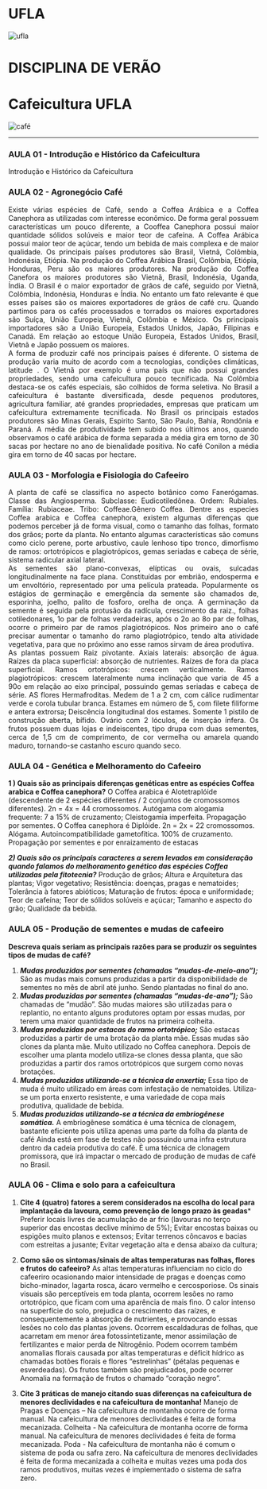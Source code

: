 # UFLA
![ufla](https://ufla.br/images/noticias/2020/09_set/ufla-25anos.png)
# DISCIPLINA DE VERÃO

# Cafeicultura UFLA
![café](https://media-exp1.licdn.com/dms/image/C4D0BAQFC7hI13KMGvg/company-logo_200_200/0/1523042955155?e=2159024400&v=beta&t=7A6pPWtGjTcdfJyntnBoVFHmuyqgYHkMVuteOZ_ZBBU)
***
### AULA 01 - Introdução e Histórico da Cafeicultura
Introdução e Histórico da Cafeicultura

### AULA 02 - Agronegócio Café

<div style="text-align: justify"> Existe várias espécies de Café, sendo a Coffea Arábica e a Coffea Canephora as utilizadas com 
interesse econômico. De forma geral possuem características um pouco diferente, a Cooffea Canephora
possui maior quantidade sólidos solúveis e maior teor de cafeína. A Coffea Arábica possui maior teor de
açúcar, tendo um bebida de mais complexa e de maior qualidade. Os principais países produtores são Brasil,
Vietnã, Colômbia, Indonésia, Etiópia. Na produção do Coffea Arábica Brasil, Colômbia, Etiópia, Honduras,
Peru são os maiores produtores. Na produção do Coffea Canefora os maiores produtores são Vietnã, Brasil,
Indonésia, Uganda, Índia. O Brasil é o maior exportador de grãos de café, seguido por Vietnã, Colômbia,
Indonésia, Honduras e Índia. No entanto um fato relevante é que esses países são os maiores exportadores de
grãos de café cru. Quando partimos para os cafés processados e torrados os maiores exportadores são Suíça,
União Europeia, Vietnã, Colômbia e México. Os principais importadores são a União Europeia, Estados
Unidos, Japão, Filipinas e Canadá. Em relação ao estoque União Europeia, Estados Unidos, Brasil, Vietnã e
Japão possuem os maiores. 
</div>


<div style="text-align: justify"> A forma de produzir café nos principais países é diferente. O sistema de produção varia muito de
acordo com a tecnologias, condições climáticas, latitude . O Vietnã por exemplo é uma país que não possui
grandes propriedades, sendo uma cafeicultura pouco tecnificada. Na Colômbia destaca-se os cafés especiais,
são colhidos de forma seletiva. No Brasil a cafeicultura é bastante diversificada, desde pequenos produtores,
agricultura familiar, até grandes propriedades, empresas que praticam um cafeicultura extremamente
tecnificada. No Brasil os principais estados produtores são Minas Gerais, Espirito Santo, São Paulo, Bahia,
Rondônia e Paraná. A média de produtividade tem subido nos últimos anos, quando observamos o café
arábica de forma separada a média gira em torno de 30 sacas por hectare no ano de bienalidade positiva. No
café Conilon a média gira em torno de 40 sacas por hectare.
</div>

### AULA 03 - Morfologia e Fisiologia do Cafeeiro

<div style="text-align: justify"> A planta de café se classifica no aspecto botânico como Fanerógamas. Classe das Angiosperma.
Subclasse: Eudicotiledônea. Ordem: Rubiales. Família: Rubiaceae. Tribo: Coffeae.Gênero Coffea. Dentre as
especies Coffea arabica e Coffea canephora, existem algumas diferenças que podemos perceber já de forma
visual, como o tamanho das folhas, formato dos grãos; porte da planta. No entanto algumas características
são comuns como ciclo perene, porte arbustivo, caule lenhoso tipo tronco, dimorfismo de ramos:
ortotrópicos e plagiotrópicos, gemas seriadas e cabeça de série, sistema radicular axial lateral.</div>

<div style="text-align: justify"> As sementes são plano-convexas, elípticas ou ovais, sulcadas longitudinalmente na face plana.
Constituídas por embrião, endosperma e um envoltório, representado por uma película prateada.
Popularmente os estágios de germinação e emergência da semente são chamados de, esporinha, joelho,
palito de fosforo, orelha de onça. A germinação da semente é seguida pela protusão da radícula, crescimento
da raiz., folhas cotiledonares, 1o par de folhas verdadeiras, após o 2o ao 8o par de folhas, ocorre o primeiro
par de ramos plagiotrópicos. Nos primeiro ano o café precisar aumentar o tamanho do ramo plagiotrópico,
tendo alta atividade vegetativa, para que no próximo ano esse ramos sirvam de área produtiva.</div>

<div style="text-align: justify"> As plantas possuem Raiz pivotante. Axiais laterais: absorção de água. Raízes da placa superficial:
absorção de nutrientes. Raízes de fora da placa superficial. Ramos ortotrópicos: crescem verticalmente. Ramos plagiotrópicos: crescem lateralmente numa inclinação que varia de 45 a 90o em relação ao eixo principal, possuindo gemas seriadas e cabeça de série. AS flores Hermafroditas. Medem de 1 a 2 cm, com
cálice rudimentar verde e corola tubular branca. Estames em número de 5, com filete filiforme e antera extrorsa; Deiscência longitudinal dos estames. Somente 1 pistilo de construção aberta, bífido. Ovário com 2 lóculos, de inserção ínfera. Os frutos possuem duas lojas e indeiscentes, tipo drupa com duas sementes,
cerca de 1,5 cm de comprimento, de cor vermelha ou amarela quando maduro, tornando-se castanho escuro quando seco.</div>

### AULA 04 - Genética e Melhoramento do Cafeeiro

**1 ) Quais são as principais diferenças genéticas entre as espécies Coffea arabica e Coffea canephora?**
O Coffea arabica é Alotetraplóide (descendente de 2 espécies diferentes / 2 conjuntos de cromossomos
diferentes). 2n = 4x = 44 cromossomos. Autógama com alogamia frequente: 7 a 15% de cruzamento;
Cleistogamia imperfeita. Propagação por sementes.
O Coffea canephora é Diplóide. 2n = 2x = 22 cromossomos. Alógama. Autoincompatibilidade gametofítica.
100% de cruzamento. Propagação por sementes e por enraizamento de estacas

***2) Quais são os principais caracteres a serem levados em consideração quando falamos do
melhoramento genético das espécies Coffea utilizadas pela fitotecnia?***
Produção de grãos; Altura e Arquitetura das plantas; Vigor vegetativo; Resistência: doenças, pragas e
nematoides; Tolerância à fatores abióticos; Maturação de frutos: época e uniformidade; Teor de cafeína;
Teor de sólidos solúveis e açúcar; Tamanho e aspecto do grão; Qualidade da bebida.

### AULA 05 - Produção de sementes e mudas de cafeeiro
**Descreva quais seriam as principais razões para se produzir os seguintes tipos de mudas de café?**
1. ***Mudas produzidas por sementes (chamadas “mudas-de-meio-ano”);***
São as mudas mais comuns produzidas a partir da disponibilidade de sementes no mês de abril até junho. Sendo plantadas no final do ano.
2. ***Mudas produzidas por sementes (chamadas “mudas-de-ano”);***
São chamadas de “mudão”. São mudas maiores são utilizadas para o replantio, no entanto alguns produtores optam por essas mudas, por terem uma maior quantidade de frutos na primeira colheita.
3. ***Mudas produzidas por estacas do ramo ortotrópico;***
São estacas produzidas a partir de uma brotação da planta mãe. Essas mudas são clones da planta mãe. Muito utilizado no Coffea canephora. Depois de escolher uma planta modelo utiliza-se clones dessa planta, que são produzidas a partir dos ramos ortotrópicos que surgem como novas brotações.
4. ***Mudas produzidas utilizando-se a técnica da enxertia;***
Essa tipo de muda é muito utilizado em áreas com infestação de nematoides. Utiliza-se um porta enxerto resistente, e uma variedade de copa mais produtiva, qualidade de bebida.
5. ***Mudas produzidas utilizando-se a técnica da embriogênese somática.***
A embriogênese somática é uma técnica de clonagem, bastante eficiente pois utiliza apenas uma parte da folha da planta de café Ainda está em fase de testes não possuindo uma infra estrutura dentro da cadeia produtiva do café. È uma técnica de clonagem promissora, que irá impactar o
mercado de produção de mudas de café no Brasil.

### AULA 06 - Clima e solo para a cafeicultura

1. **Cite 4 (quatro) fatores a serem considerados na escolha do local para implantação da lavoura, como prevenção de longo prazo às geadas***
Preferir locais livres de acumulação de ar frio (lavouras no terço superior das encostas declive mínimo de 5%); Evitar encostas baixas ou espigões muito planos e extensos; Evitar terrenos côncavos e bacias com estreitas a jusante; Evitar vegetação alta e densa abaixo da cultura; 

2. **Como são os sintomas/sinais de altas temperaturas nas folhas, flores e frutos do cafeeiro?**
As altas temperaturas influenciam no ciclo do cafeeriro ocasionando maior intensidade de pragas e doenças como bicho-minador, lagarta rosca, ácaro vermelho e cercosporiose. Os sinais visuais são perceptíveis em toda planta, ocorrem lesões no ramo ortotrópico, que ficam com uma aparência de mais fino. O calor intenso na superfície do solo, prejudica o crescimento das raízes, e consequentemente a absorção de nutrientes, e provocando essas lesões no colo das plantas
jovens. Ocorrem escaldaduras de folhas, que acarretam em menor área fotossintetizante, menor assimilação de fertilizantes e maior perda de Nitrogênio. Podem ocorrem também anomalias florais causada por altas temperaturas e déficit hídrico as chamadas botões florais e flores “estrelinhas” (pétalas pequenas e esverdeadas). Os frutos também são prejudicados, pode ocorrer Anomalia na formação de frutos o chamado “coração negro”. 

3. **Cite 3 práticas de manejo citando suas diferenças na cafeicultura de menores declividades e na cafeicultura de montanha!**
Manejo de Pragas e Doenças – Na cafeicultura de montanha ocorre de forma manual. Na cafeicultura de menores declividades é feita de forma mecanizada.
Colheita - Na cafeicultura de montanha ocorre de forma manual. Na cafeicultura de menores declividades é feita de forma mecanizada.  Poda - Na cafeicultura de montanha não é comum o sistema de poda ou safra zero. Na cafeicultura de menores declividades é feita de forma mecanizada a colheita e muitas vezes uma
poda dos ramos produtivos, muitas vezes é implementado o sistema de safra zero.










